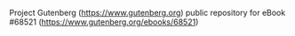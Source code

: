 Project Gutenberg (https://www.gutenberg.org) public repository for eBook #68521 (https://www.gutenberg.org/ebooks/68521)

